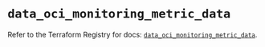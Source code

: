 # `data_oci_monitoring_metric_data`

Refer to the Terraform Registry for docs: [`data_oci_monitoring_metric_data`](https://registry.terraform.io/providers/oracle/oci/6.18.0/docs/data-sources/monitoring_metric_data).
